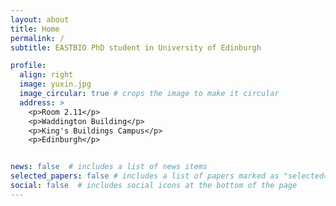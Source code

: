 ```yaml
---
layout: about
title: Home
permalink: /
subtitle: EASTBIO PhD student in University of Edinburgh

profile:
  align: right
  image: yuxin.jpg
  image_circular: true # crops the image to make it circular
  address: >
    <p>Room 2.11</p> 
    <p>Waddington Building</p> 
    <p>King's Buildings Campus</p>
    <p>Edinburgh</p>


news: false  # includes a list of news items
selected_papers: false # includes a list of papers marked as "selected={true}"
social: false  # includes social icons at the bottom of the page
---
```

